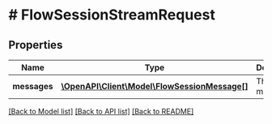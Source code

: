 # # FlowSessionStreamRequest

## Properties

Name | Type | Description | Notes
------------ | ------------- | ------------- | -------------
**messages** | [**\OpenAPI\Client\Model\FlowSessionMessage[]**](FlowSessionMessage.md) | The flow messages |

[[Back to Model list]](../../README.md#models) [[Back to API list]](../../README.md#endpoints) [[Back to README]](../../README.md)
